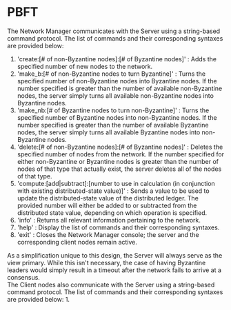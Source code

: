# PBFT
The Network Manager communicates with the Server using a string-based command protocol.
The list of commands and their corresponding syntaxes are provided below:
  1. 'create:[# of non-Byzantine nodes]:[# of Byzantine nodes]' : Adds the specified number of new nodes to the network.
  2. 'make_b:[# of non-Byzantine nodes to turn Byzantine]' : Turns the specified number of non-Byzantine nodes into Byzantine nodes.  If the number specified is greater than the number of available non-Byzantine nodes, the server simply turns all available non-Byzantine nodes into Byzantine nodes.
  3. 'make_nb:[# of Byzantine nodes to turn non-Byzantine]' : Turns the specified number of Byzantine nodes into non-Byzantine nodes.  If the number specified is greater than the number of available Byzantine nodes, the server simply turns all available Byzantine nodes into non-Byzantine nodes.
  4. 'delete:[# of non-Byzantine nodes]:[# of Byzantine nodes]' : Deletes the specified number of nodes from the network.  If the number specified for either non-Byzantine or Byzantine nodes is greater than the number of nodes of that type that actually exist, the server deletes all of the nodes of that type.
  5. 'compute:[add|subtract]:[number to use in calculation (in conjunction with existing distributed-state value)]' : Sends a value to be used to update the distributed-state value of the distributed ledger.  The provided number will either be added to or subtracted from the distributed state value, depending on which operation is specified.
  6. 'info' : Returns all relevant information pertaining to the network.
  7. 'help' : Display the list of commands and their corresponding syntaxes.
  8. 'exit' : Closes the Network Manager console; the server and the corresponding client nodes remain active.

As a simplification unique to this design, the Server will always serve as the view primary.  While this isn't necessary, the case of having Byzantine leaders would simply result in a timeout after the network fails to arrive at a consensus.  
The Client nodes also communicate with the Server using a string-based command protocol.
The list of commands and their corresponding syntaxes are provided below:
  1.

